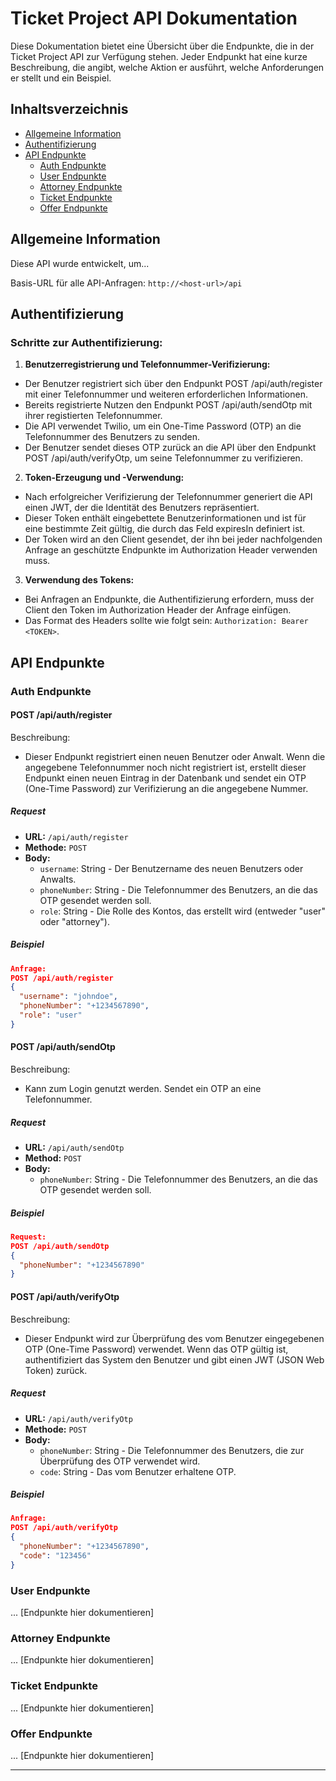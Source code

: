# Ticket Project API Dokumentation

Diese Dokumentation bietet eine Übersicht über die Endpunkte, die in der Ticket Project API zur Verfügung stehen. Jeder Endpunkt hat eine kurze Beschreibung, die angibt, welche Aktion er ausführt, welche Anforderungen er stellt und ein Beispiel.

## Inhaltsverzeichnis

- [Allgemeine Information](#allgemeine-information)
- [Authentifizierung](#authentifizierung)
- [API Endpunkte](#api-endpunkte)
  - [Auth Endpunkte](#auth-endpunkte)
  - [User Endpunkte](#user-endpunkte)
  - [Attorney Endpunkte](#attorney-endpunkte)
  - [Ticket Endpunkte](#ticket-endpunkte)
  - [Offer Endpunkte](#offer-endpunkte)

## Allgemeine Information

Diese API wurde entwickelt, um...

Basis-URL für alle API-Anfragen: `http://<host-url>/api`

## Authentifizierung

### Schritte zur Authentifizierung:

1. **Benutzerregistrierung und Telefonnummer-Verifizierung:**
- Der Benutzer registriert sich über den Endpunkt POST /api/auth/register mit einer Telefonnummer und weiteren erforderlichen Informationen.
- Bereits registrierte Nutzen den Endpunkt POST /api/auth/sendOtp mit ihrer registierten Telefonnummer.
- Die API verwendet Twilio, um ein One-Time Password (OTP) an die Telefonnummer des Benutzers zu senden.
- Der Benutzer sendet dieses OTP zurück an die API über den Endpunkt POST /api/auth/verifyOtp, um seine Telefonnummer zu verifizieren.

2. **Token-Erzeugung und -Verwendung:**
- Nach erfolgreicher Verifizierung der Telefonnummer generiert die API einen JWT, der die Identität des Benutzers repräsentiert.
- Dieser Token enthält eingebettete Benutzerinformationen und ist für eine bestimmte Zeit gültig, die durch das Feld expiresIn definiert ist.
- Der Token wird an den Client gesendet, der ihn bei jeder nachfolgenden Anfrage an geschützte Endpunkte im Authorization Header verwenden muss.

3. **Verwendung des Tokens:**
- Bei Anfragen an Endpunkte, die Authentifizierung erfordern, muss der Client den Token im Authorization Header der Anfrage einfügen.
- Das Format des Headers sollte wie folgt sein: `Authorization: Bearer <TOKEN>`.


## API Endpunkte

### Auth Endpunkte

#### POST /api/auth/register

Beschreibung:
- Dieser Endpunkt registriert einen neuen Benutzer oder Anwalt. Wenn die angegebene Telefonnummer noch nicht registriert ist, erstellt dieser Endpunkt einen neuen Eintrag in der Datenbank und sendet ein OTP (One-Time Password) zur Verifizierung an die angegebene Nummer. 

##### Request

- **URL:** `/api/auth/register`
- **Methode:** `POST`
- **Body:**
  - `username`: String - Der Benutzername des neuen Benutzers oder Anwalts.
  - `phoneNumber`: String - Die Telefonnummer des Benutzers, an die das OTP gesendet werden soll.
  - `role`: String - Die Rolle des Kontos, das erstellt wird (entweder "user" oder "attorney").

##### Beispiel

```json
Anfrage:
POST /api/auth/register
{
  "username": "johndoe",
  "phoneNumber": "+1234567890",
  "role": "user"
}
```

#### POST /api/auth/sendOtp

Beschreibung:
- Kann zum Login genutzt werden. Sendet ein OTP an eine Telefonnummer. 

##### Request

- **URL:** `/api/auth/sendOtp`
- **Method:** `POST`
- **Body:**
  - `phoneNumber`: String - Die Telefonnummer des Benutzers, an die das OTP gesendet werden soll.

##### Beispiel

```json
Request:
POST /api/auth/sendOtp
{
  "phoneNumber": "+1234567890"
}
```

#### POST /api/auth/verifyOtp

Beschreibung:
- Dieser Endpunkt wird zur Überprüfung des vom Benutzer eingegebenen OTP (One-Time Password) verwendet. Wenn das OTP gültig ist, authentifiziert das System den Benutzer und gibt einen JWT (JSON Web Token) zurück.

##### Request

- **URL:** `/api/auth/verifyOtp`
- **Methode:** `POST`
- **Body:**
  - `phoneNumber`: String - Die Telefonnummer des Benutzers, die zur Überprüfung des OTP verwendet wird.
  - `code`: String - Das vom Benutzer erhaltene OTP.

##### Beispiel

```json
Anfrage:
POST /api/auth/verifyOtp
{
  "phoneNumber": "+1234567890",
  "code": "123456"
}
```

### User Endpunkte

... [Endpunkte hier dokumentieren]

### Attorney Endpunkte

... [Endpunkte hier dokumentieren]

### Ticket Endpunkte

... [Endpunkte hier dokumentieren]

### Offer Endpunkte

... [Endpunkte hier dokumentieren]

---

